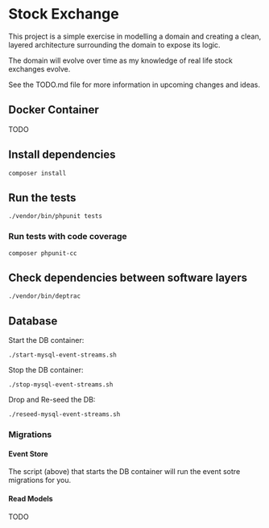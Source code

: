 # Stock Exchange

This project is a simple exercise in modelling a domain and creating a clean, layered architecture surrounding the domain to expose its logic.

The domain will evolve over time as my knowledge of real life stock exchanges evolve.

See the TODO.md file for more information in upcoming changes and ideas.

## Docker Container

TODO

## Install dependencies

`composer install`

## Run the tests

`./vendor/bin/phpunit tests`

### Run tests with code coverage

`composer phpunit-cc`

## Check dependencies between software layers

`./vendor/bin/deptrac` 

## Database

Start the DB container:

`./start-mysql-event-streams.sh`

Stop the DB container:

`./stop-mysql-event-streams.sh`

Drop and Re-seed the DB:

`./reseed-mysql-event-streams.sh`

### Migrations

#### Event Store

The script (above) that starts the DB container will run the event sotre migrations for you.

#### Read Models

TODO